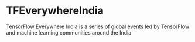# TFEverywhereIndia
TensorFlow Everywhere India is a series of global events led by TensorFlow and machine learning communities around the India
